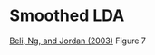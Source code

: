 # Smoothed LDA
[Beli, Ng, and Jordan (2003)](http://www.jmlr.org/papers/volume3/blei03a/blei03a.pdf) Figure 7
